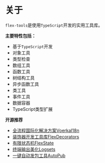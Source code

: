 # 关于

`flex-tools`是使用`TypeScript`开发的实用工具库。

**主要特性包括：**

- 基于`TypeScript`开发
- 对象工具
- 类型检查
- 数组工具
- 函数工具
- 树结构工具
- 异步函数工具
- 类工具
- 事件工具
- 数据容器
- TypeScript类型扩展 



**开源推荐**

* [全流程国际化解决方案VoerkaI18n](https://zhangfisher.github.io/voerka-i18n)
* [装饰器开发工具库FlexDecorators](https://zhangfisher.github.io/flex-decorators)
* [有限状态机FlexState](https://zhangfisher.github.io/flexstate/)
* [终端输出美化Logsets](https://github.com/zhangfisher/logsets)
* [一键自动发包工具AutoPub](https://github.com/zhangfisher/autopub)